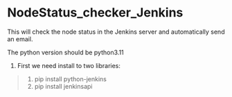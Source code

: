 # NodeStatus_checker_Jenkins
This will check the node status in the Jenkins server and automatically send an email.

The python version should be python3.11

1. First we need install to two libraries:
> 1. pip install python-jenkins
> 2. pip install jenkinsapi
